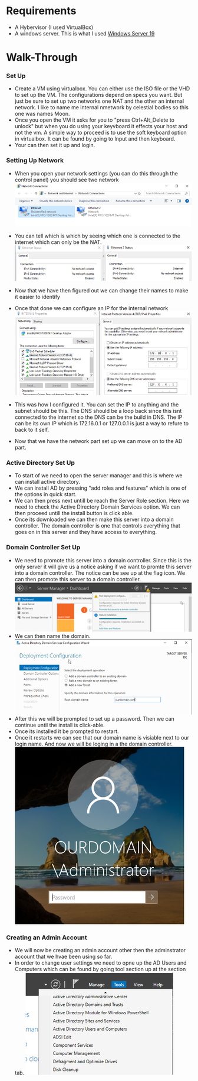 # Requirements
- A Hybervisor (I used VirtualBox)
- A windows server. This is what I used [Windows Server 19](https://www.microsoft.com/en-us/evalcenter/download-windows-server-2019)

# Walk-Through
### Set Up
- Create a VM using virtualbox. You can either use the ISO file or the VHD to set up the VM. The configurations depend on specs you want. But just be sure to set up two networks one NAT and the other an internal network. I like to name me internal nmetwork by celestial bodies so this one was names Moon.
- Once you open the VM it asks for you to "press Ctrl+Alt_Delete to unlock" but when you do using your keyvboard it effects your host and not the vm. A simple way to proceed is to use the soft keyboard option in virtualbox. It can be found by going to Input and then keyboard.
- Your can then set it up and login.
### Setting Up Network
- When you open your network settings (you can do this through the control panel) you should see two network
![Network start](https://github.com/Abdulmalik420/ADLab/blob/main/ADLabPics/Screenshot%202023-01-22%20161202.png)

- You can tell which is which by seeing which one is connected to the internet which can only be the NAT.
![Network Mystery](https://github.com/Abdulmalik420/ADLab/blob/main/ADLabPics/Screenshot%202023-01-22%20162036.png)

- Now that we have then figured out we can change their names to make it easier to identify
- Once that done we can configure an IP for the internal network
![Network Config](https://github.com/Abdulmalik420/ADLab/blob/main/ADLabPics/Screenshot%202023-01-22%20163013.png)
- This was how I configured it. You can set the IP to anything and the subnet should be this. The DNS should be a loop back since this isnt connected to the internet so the DNS can be the build in DNS. The IP can be its own IP which is 172.16.0.1 or 127.0.0.1 is just a way to refure to back to it self.
- Now that we have the network part set up we can move on to the AD part.
### Active Directory Set Up
- To start of we need to open the server manager and this is where we can install active directory.
- We can install AD by pressing "add roles and features" which is one of the options in quick start.
- We can then press next untill be reach the Server Role section. Here we need to check the Active Directory Domain Services option. We can then proceed untill the install button is click able.
- Once its downloaded we can then make this server into a domain controller. The domain controller is one that controls everything that goes on in this server and they have access to everything.
### Domain Controller Set Up
- We need to promote this server into a domain controller. Since this is the only server it will give us a notice asking if we want to promte this server into a domain controller. The notice can be see up at the flag icon. We can then promote this server to a domain controller.
![Domain Notice](https://github.com/Abdulmalik420/ADLab/blob/main/ADLabPics/Screenshot%202023-01-22%20172211.png)
- We can then name the domain.
![Domain Setup](https://github.com/Abdulmalik420/ADLab/blob/main/ADLabPics/Screenshot%202023-01-23%20123653.png)
- After this we will be prompted to set up a password. Then we can continue until the install is click-able.
- Once its installed it be prompted to restart.
- Once it restarts we can see that our domain name is visiable next to our login name. And now we will be loging in a the domain controller.
![Domain End](https://github.com/Abdulmalik420/ADLab/blob/main/ADLabPics/Screenshot%202023-01-23%20125121.png)
### Creating an Admin Account
- We will now be creating an admin account other then the adminstrator account that we hvae been using so far.
- In order to change user settings we need to opne up the AD Users and Computers which can be found by going tool section up at the section tab.
![Admin Creation](https://github.com/Abdulmalik420/ADLab/blob/main/ADLabPics/Screenshot%202023-01-23%20132253.png)
